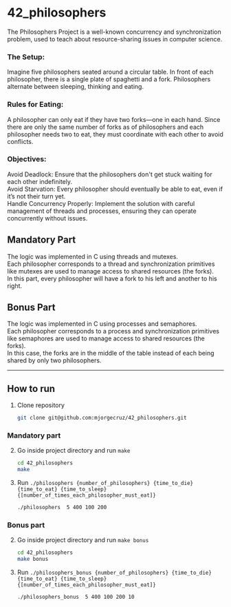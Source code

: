 # 42_philosophers

The Philosophers Project is a well-known concurrency and synchronization problem, used to teach about resource-sharing issues in computer science.

### The Setup:
Imagine five philosophers seated around a circular table. In front of each philosopher, there is a single plate of spaghetti and a fork. Philosophers alternate between sleeping, thinking and eating.

### Rules for Eating:
A philosopher can only eat if they have two forks—one in each hand.
Since there are only the same number of forks as of philosophers and each philosopher needs two to eat, they must coordinate with each other to avoid conflicts.

### Objectives:

Avoid Deadlock: Ensure that the philosophers don't get stuck waiting for each other indefinitely.</br>
Avoid Starvation: Every philosopher should eventually be able to eat, even if it’s not their turn yet.</br>
Handle Concurrency Properly: Implement the solution with careful management of threads and processes, ensuring they can operate concurrently without issues.</br>

## Mandatory Part
The logic was implemented in C using threads and mutexes. </br>
Each philosopher corresponds to a thread and synchronization primitives like mutexes are used to manage access to shared resources (the forks). </br>
In this part, every philosopher will have a fork to his left and another to his right.

## Bonus Part
The logic was implemented in C using processes and semaphores. </br>
Each philosopher corresponds to a process and synchronization primitives like semaphores are used to manage access to shared resources (the forks). </br>
In this case, the forks are in the middle of the table instead of each being shared by only two philosophers.  </br>

---

## How to run
1. Clone repository
    ```bash
    git clone git@github.com:mjorgecruz/42_philosophers.git
    ```
### Mandatory part
2. Go inside project directory and run `make`
    ```bash
    cd 42_philosophers
    make
    ```
3. Run `./philosophers {number_of_philosophers} {time_to_die} {time_to_eat} {time_to_sleep} {[number_of_times_each_philosopher_must_eat]}`</br>
    ```bash
    ./philosophers  5 400 100 200
    ```
### Bonus part
2. Go inside project directory and run `make bonus`
    ```bash
    cd 42_philosophers
    make bonus
    ```
3. Run `./philosophers_bonus {number_of_philosophers} {time_to_die} {time_to_eat} {time_to_sleep} {[number_of_times_each_philosopher_must_eat]}`</br>
    ```bash
    ./philosophers_bonus  5 400 100 200 10
    ```
</br>
